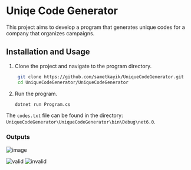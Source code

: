 # Uniqe Code Generator

This project aims to develop a program that generates unique codes for a company that organizes campaigns.

## Installation and Usage

1. Clone the project and navigate to the program directory.

   ```bash
    git clone https://github.com/sametkayik/UniqueCodeGenerator.git
    cd UniqueCodeGenerator/UniqueCodeGenerator
    ```
2. Run the program.

    ```bash
    dotnet run Program.cs
    ```
The `codes.txt` file can be found in the directory: `UniqueCodeGenerator\UniqueCodeGenerator\bin\Debug\net6.0`.

### Outputs

![image](https://github.com/sametkayik/UniqueCodeGenerator/assets/53970699/8402ff50-2a9c-4ea7-b66a-ca62c3d2c669)

![valid](https://github.com/sametkayik/UniqueCodeGenerator/assets/53970699/e97f9c45-b99d-4a18-a074-65354deed14b)
![invalid](https://github.com/sametkayik/UniqueCodeGenerator/assets/53970699/cb13f724-d543-49dd-86a6-fc5740ce2789)


